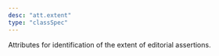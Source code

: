 ```yaml
---
desc: "att.extent"
type: "classSpec"
---
```


Attributes for identification of the extent of editorial assertions.